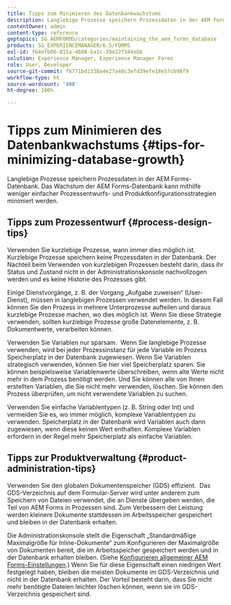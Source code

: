 ```yaml
---
title: Tipps zum Minimieren des Datenbankwachstums
description: Langlebige Prozesse speichern Prozessdaten in der AEM Forms-Datenbank. Das Wachstum der AEM Forms-Datenbank kann mithilfe weniger einfacher Prozessentwurfs- und Produktkonfigurationsstrategien minimiert werden.
contentOwner: admin
content-type: reference
geptopics: SG_AEMFORMS/categories/maintaining_the_aem_forms_database
products: SG_EXPERIENCEMANAGER/6.5/FORMS
exl-id: f64efb06-815a-4608-ba1c-39e22f344ebb
solution: Experience Manager, Experience Manager Forms
role: User, Developer
source-git-commit: f6771bd1338a4e27a48c3efd39efe18e57cb98f9
workflow-type: ht
source-wordcount: '408'
ht-degree: 100%

---
```


# Tipps zum Minimieren des Datenbankwachstums {#tips-for-minimizing-database-growth}

Langlebige Prozesse speichern Prozessdaten in der AEM Forms-Datenbank. Das Wachstum der AEM Forms-Datenbank kann mithilfe weniger einfacher Prozessentwurfs- und Produktkonfigurationsstrategien minimiert werden. 

## Tipps zum Prozessentwurf {#process-design-tips}

Verwenden Sie kurzlebige Prozesse, wann immer dies möglich ist. Kurzlebige Prozesse speichern keine Prozessdaten in der Datenbank. Der Nachteil beim Verwenden von kurzlebigen Prozessen besteht darin, dass ihr Status und Zustand nicht in der Administrationskonsole nachvollzogen werden und es keine Historie des Prozesses gibt.

Einige Dienstvorgänge, z. B. der Vorgang „Aufgabe zuweisen“ (User-Dienst), müssen in langlebigen Prozessen verwendet werden. In diesem Fall können Sie den Prozess in mehrere Unterprozesse aufteilen und daraus kurzlebige Prozesse machen, wo dies möglich ist. Wenn Sie diese Strategie verwenden, sollten kurzlebige Prozesse große Datenelemente, z. B. Dokumentwerte, verarbeiten können.

Verwenden Sie Variablen nur sparsam.  Wenn Sie langlebige Prozesse verwenden, wird bei jeder Prozessinstanz für jede Variable im Prozess Speicherplatz in der Datenbank zugewiesen. Wenn Sie Variablen strategisch verwenden, können Sie hier viel Speicherplatz sparen. Sie können beispielsweise Variablenwerte überschreiben, wenn alte Werte nicht mehr in dem Prozess benötigt werden. Und Sie können alle von Ihnen erstellten Variablen, die Sie nicht mehr verwenden, löschen. Sie können den Prozess überprüfen, um nicht verwendete Variablen zu suchen.

Verwenden Sie einfache Variablentypen (z. B. String oder Int) und vermeiden Sie es, wo immer möglich, komplexe Variablentypen zu verwenden. Speicherplatz in der Datenbank wird Variablen auch dann zugewiesen, wenn diese keinen Wert enthalten. Komplexe Variablen erfordern in der Regel mehr Speicherplatz als einfache Variablen.

## Tipps zur Produktverwaltung {#product-administration-tips}

Verwenden Sie den globalen Dokumentenspeicher (GDS) effizient.  Das GDS-Verzeichnis auf dem Formular-Server wird unter anderem zum Speichern von Dateien verwendet, die an Dienste übergeben werden, die Teil von AEM Forms in Prozessen sind. Zum Verbessern der Leistung werden kleinere Dokumente stattdessen im Arbeitsspeicher gespeichert und bleiben in der Datenbank erhalten.

Die Administrationskonsole stellt die Eigenschaft „Standardmäßige Maximalgröße für Inline-Dokumente“ zum Konfigurieren der Maximalgröße von Dokumenten bereit, die im Arbeitsspeicher gespeichert werden und in der Datenbank erhalten bleiben. (Siehe [Konfigurieren allgemeiner AEM Forms-Einstellungen](/help/forms/using/admin-help/configure-general-aem-forms-settings.md#configure-general-aem-forms-settings).) Wenn Sie für diese Eigenschaft einen niedrigen Wert festgelegt haben, bleiben die meisten Dokumente im GDS-Verzeichnis und nicht in der Datenbank erhalten. Der Vorteil besteht darin, dass Sie nicht mehr benötigte Dateien leichter löschen können, wenn sie im GDS-Verzeichnis gespeichert sind.
